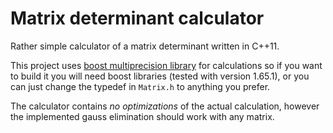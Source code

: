 # Matrix determinant calculator

Rather simple calculator of a matrix determinant written in C++11. 

This project uses [boost multiprecision library](http://www.boost.org/doc/libs/1_65_1/libs/multiprecision/doc/html/index.html) for calculations so if you want to build it you will need boost libraries (tested with version 1.65.1), or you can just change the typedef in ```Matrix.h``` to anything you prefer.

The calculator contains *no optimizations* of the actual calculation, however the implemented gauss elimination should work with any matrix.
